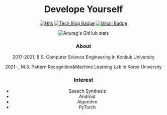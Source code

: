 <div align=center>

 # Develope Yourself

 [![Hits](https://hits.seeyoufarm.com/api/count/incr/badge.svg?url=https%3A%2F%2Fgithub.com%2Fhsoh0306%2F&count_bg=%23AA0E0E&title_bg=%23555555&icon=&icon_color=%23E6C5C5&title=hits&edge_flat=false)](https://hits.seeyoufarm.com)
 [![Tech Blog Badge](http://img.shields.io/badge/-Tech%20blog-black?style=flat-square&logo=github&link=https://hsoh0306.github.io/)](https://hsoh0306.github.io/)
 [![Gmail Badge](https://img.shields.io/badge/Gmail-d14836?style=flat-square&logo=Gmail&logoColor=white&link=mailto:hs_oh@korea.ac.kr)](mailto:hs_oh@korea.ac.kr)

<!-- [![Anurag's GitHub stats](https://github-readme-stats.vercel.app/api?username=hsoh0306)](https://github.com/anuraghazra/github-readme-stats) -->
<!-- [![Top Langs](https://github-readme-stats.vercel.app/api/top-langs/?username=hsoh0306)](https://github.com/anuraghazra/github-readme-stats) -->
![Anurag's GitHub stats](https://github-readme-stats.vercel.app/api?username=hsoh0306&show_icons=true&theme=dark)
 ### About
2017-2021, B.S. Computer Science Engineering in Konkuk University 

2021-    , M.S. Pattern Recognition&Machine Learning Lab in Korea University 

### Interest
- Speech Synthesis
- Android
- Algorithm
- PyTorch
</div>



<!--
**hsoh0306/hsoh0306** is a ✨ _special_ ✨ repository because its `README.md` (this file) appears on your GitHub profile.

Here are some ideas to get you started:

- 🔭 I’m currently working on ...
- 🌱 I’m currently learning ...
- 👯 I’m looking to collaborate on ...
- 🤔 I’m looking for help with ...
- 💬 Ask me about ...
- 📫 How to reach me: ...
- 😄 Pronouns: ...
- ⚡ Fun fact: ...
-->
